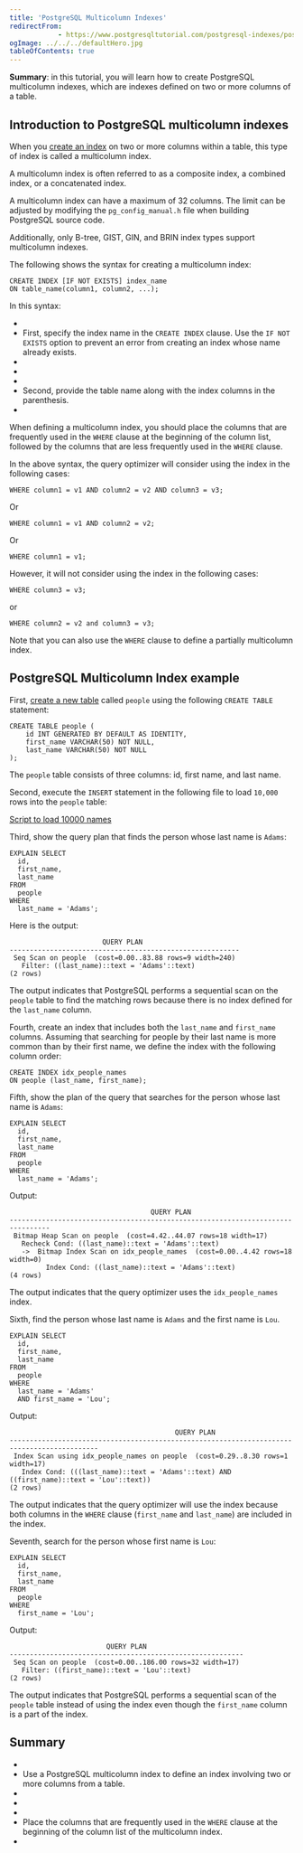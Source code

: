 ```yaml
---
title: 'PostgreSQL Multicolumn Indexes'
redirectFrom: 
            - https://www.postgresqltutorial.com/postgresql-indexes/postgresql-multicolumn-indexes/
ogImage: ../../../defaultHero.jpg
tableOfContents: true
---
```



**Summary**: in this tutorial, you will learn how to create PostgreSQL multicolumn indexes, which are indexes defined on two or more columns of a table.





## Introduction to PostgreSQL multicolumn indexes





When you [create an index](https://www.postgresqltutorial.com/postgresql-indexes/postgresql-create-index/) on two or more columns within a table, this type of index is called a multicolumn index.





A multicolumn index is often referred to as a composite index, a combined index, or a concatenated index.





A multicolumn index can have a maximum of 32 columns. The limit can be adjusted by modifying the `pg_config_manual.h` file when building PostgreSQL source code.





Additionally, only B-tree, GIST, GIN, and BRIN index types support multicolumn indexes.





The following shows the syntax for creating a multicolumn index:





```
CREATE INDEX [IF NOT EXISTS] index_name
ON table_name(column1, column2, ...);
```





In this syntax:





- 
- First, specify the index name in the `CREATE INDEX` clause. Use the `IF NOT EXISTS` option to prevent an error from creating an index whose name already exists.
- 
-
- 
- Second, provide the table name along with the index columns in the parenthesis.
- 





When defining a multicolumn index, you should place the columns that are frequently used in the `WHERE` clause at the beginning of the column list, followed by the columns that are less frequently used in the `WHERE` clause.





In the above syntax, the query optimizer will consider using the index in the following cases:





```
WHERE column1 = v1 AND column2 = v2 AND column3 = v3;
```





Or





```
WHERE column1 = v1 AND column2 = v2;
```





Or





```
WHERE column1 = v1;
```





However, it will not consider using the index in the following cases:





```
WHERE column3 = v3;
```





or





```
WHERE column2 = v2 and column3 = v3;
```





Note that you can also use the `WHERE` clause to define a partially multicolumn index.





## PostgreSQL Multicolumn Index example





First, [create a new table](/docs/postgresql/postgresql-create-table) called `people` using the following `CREATE TABLE` statement:





```
CREATE TABLE people (
    id INT GENERATED BY DEFAULT AS IDENTITY,
    first_name VARCHAR(50) NOT NULL,
    last_name VARCHAR(50) NOT NULL
);
```





The `people` table consists of three columns: id, first name, and last name.





Second, execute the `INSERT` statement in the following file to load `10,000` rows into the `people` table:





[Script to load 10000 names](https://www.postgresqltutorial.com/wp-content/uploads/2019/01/Script-to-load-10000-names.txt)





Third, show the query plan that finds the person whose last name is `Adams`:





```
EXPLAIN SELECT
  id,
  first_name,
  last_name
FROM
  people
WHERE
  last_name = 'Adams';
```





Here is the output:





```
                       QUERY PLAN
---------------------------------------------------------
 Seq Scan on people  (cost=0.00..83.88 rows=9 width=240)
   Filter: ((last_name)::text = 'Adams'::text)
(2 rows)
```





The output indicates that PostgreSQL performs a sequential scan on the `people` table to find the matching rows because there is no index defined for the `last_name` column.





Fourth, create an index that includes both the `last_name` and `first_name` columns. Assuming that searching for people by their last name is more common than by their first name, we define the index with the following column order:





```
CREATE INDEX idx_people_names
ON people (last_name, first_name);
```





Fifth, show the plan of the query that searches for the person whose last name is `Adams`:





```
EXPLAIN SELECT
  id,
  first_name,
  last_name
FROM
  people
WHERE
  last_name = 'Adams';
```





Output:





```
                                   QUERY PLAN
--------------------------------------------------------------------------------
 Bitmap Heap Scan on people  (cost=4.42..44.07 rows=18 width=17)
   Recheck Cond: ((last_name)::text = 'Adams'::text)
   ->  Bitmap Index Scan on idx_people_names  (cost=0.00..4.42 rows=18 width=0)
         Index Cond: ((last_name)::text = 'Adams'::text)
(4 rows)
```





The output indicates that the query optimizer uses the `idx_people_names` index.





Sixth, find the person whose last name is `Adams` and the first name is `Lou`.





```
EXPLAIN SELECT
  id,
  first_name,
  last_name
FROM
  people
WHERE
  last_name = 'Adams'
  AND first_name = 'Lou';
```





Output:





```
                                         QUERY PLAN
--------------------------------------------------------------------------------------------
 Index Scan using idx_people_names on people  (cost=0.29..8.30 rows=1 width=17)
   Index Cond: (((last_name)::text = 'Adams'::text) AND ((first_name)::text = 'Lou'::text))
(2 rows)
```





The output indicates that the query optimizer will use the index because both columns in the `WHERE` clause (`first_name` and `last_name`) are included in the index.





Seventh, search for the person whose first name is `Lou`:





```
EXPLAIN SELECT
  id,
  first_name,
  last_name
FROM
  people
WHERE
  first_name = 'Lou';
```





Output:





```
                        QUERY PLAN
----------------------------------------------------------
 Seq Scan on people  (cost=0.00..186.00 rows=32 width=17)
   Filter: ((first_name)::text = 'Lou'::text)
(2 rows)
```





The output indicates that PostgreSQL performs a sequential scan of the `people` table instead of using the index even though the `first_name` column is a part of the index.





## Summary





- 
- Use a PostgreSQL multicolumn index to define an index involving two or more columns from a table.
- 
-
- 
- Place the columns that are frequently used in the `WHERE` clause at the beginning of the column list of the multicolumn index.
- 



